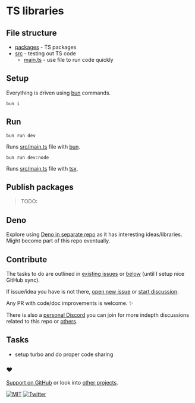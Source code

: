 # TS libraries

## File structure

- [packages](packages) - TS packages
- [src](src) - testing out TS code
  - [main.ts](src/main.ts) - use file to run code quickly

## Setup

Everything is driven using [bun](https://bun.sh/) commands.

```
bun i
```

## Run

```
bun run dev
```

Runs [src/main.ts](src/main.ts) file with [bun](https://bun.sh/).

```
bun run dev:node
```

Runs [src/main.ts](src/main.ts) file with [tsx](https://github.com/esbuild-kit/tsx).

## Publish packages

> TODO:

## Deno

Explore using [Deno in separate repo](https://github.com/nikitavoloboev/deno) as it has interesting ideas/libraries. Might become part of this repo eventually.

## Contribute

The tasks to do are outlined in [existing issues](../../issues) or [below](#tasks) (until I setup nice GitHub sync).

If issue/idea you have is not there, [open new issue](../../issues/new/choose) or [start discussion](../../discussions).

Any PR with code/doc improvements is welcome. ✨

There is also a [personal Discord](https://discord.com/invite/TVafwaD23d) you can join for more indepth discussions related to this repo or [others](https://github.com/nikitavoloboev#src).

## Tasks

- setup turbo and do proper code sharing

### ♥️

[Support on GitHub](https://github.com/sponsors/nikitavoloboev) or look into [other projects](https://nikiv.dev/projects).

[![MIT](http://bit.ly/mitbadge)](https://choosealicense.com/licenses/mit/) [![Twitter](http://bit.ly/nikitatweet)](https://twitter.com/nikitavoloboev)
